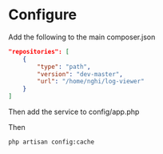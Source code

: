 # Configure

Add the following to the main composer.json

```json
"repositories": [
    {
        "type": "path",
        "version": "dev-master",
        "url": "/home/nghi/log-viewer"
    }
]

```

Then add the service to config/app.php

Then 
```sh
php artisan config:cache
```
